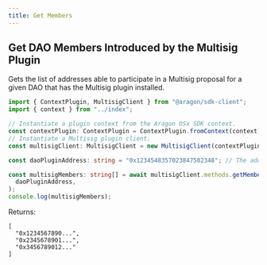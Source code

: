 ```yaml
---
title: Get Members
---
```


## Get DAO Members Introduced by the Multisig Plugin

Gets the list of addresses able to participate in a Multisig proposal for a given DAO that has the Multisig plugin installed.

```ts
import { ContextPlugin, MultisigClient } from "@aragon/sdk-client";
import { context } from "../index";

// Instantiate a plugin context from the Aragon OSx SDK context.
const contextPlugin: ContextPlugin = ContextPlugin.fromContext(context);
// Instantiate a Multisig plugin client.
const multisigClient: MultisigClient = new MultisigClient(contextPlugin);

const daoPluginAddress: string = "0x1234548357023847502348"; // The address of the plugin that DAO has installed. You can find this through calling `getDao(daoAddress)` and getting the DAO details .

const multisigMembers: string[] = await multisigClient.methods.getMembers(
  daoPluginAddress,
);
console.log(multisigMembers);
```


Returns:

```
[
  "0x1234567890...",
  "0x2345678901...",
  "0x3456789012..."
]
```